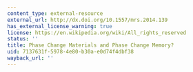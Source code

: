 ```yaml
---
content_type: external-resource
external_url: http://dx.doi.org/10.1557/mrs.2014.139
has_external_license_warning: true
license: https://en.wikipedia.org/wiki/All_rights_reserved
status: ''
title: Phase Change Materials and Phase Change Memory?
uid: 7137631f-5978-4e80-b30a-e0d74f4dbf38
wayback_url: ''
---
```

